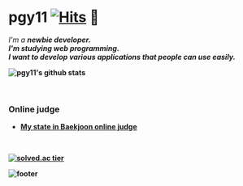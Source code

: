 # pgy11 [![Hits](https://hits.seeyoufarm.com/api/count/incr/badge.svg?url=https%3A%2F%2Fgithub.com%2Fpgy11%2Fhit-counter&count_bg=%2379C83D&title_bg=%23555555&icon=&icon_color=%23E7E7E7&title=hits&edge_flat=false)](https://hits.seeyoufarm.com) 👋

<!--
**pgy11/pgy11** is a ✨ _special_ ✨ repository because its `README.md` (this file) appears on your GitHub profile.
-->
<p>
  <em>
    I'm a <b>newbie<b> developer.<br>
    I'm studying web programming.<br>
    I want to develop various applications that people can use easily.
  </em>
</p>


![pgy11's github stats](https://github-readme-stats.vercel.app/api?username=pgy11&show_icons=true)

<br>

### Online judge
- [My state in Baekjoon online judge](https://www.acmicpc.net/user/algorithm_beginner)
<br>

[![solved.ac tier](http://mazassumnida.wtf/api/generate_badge?boj=algorithm_beginner)](https://solved.ac/algorithm_beginner)

![footer](https://capsule-render.vercel.app/api?type=wave&color=gradient&height=150&section=footer)
